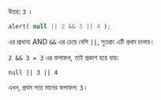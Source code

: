 উত্তর: `3` ।

```js run
alert( null || 2 && 3 || 4 );
```

এর প্রাধান্য AND `&&` এর চেয়ে বেশি `||`, সুতরাং এটি প্রথম চালায়।

`2 && 3 = 3` এর ফলাফল, তাই প্রকাশ হয়ে যায়:

```
null || 3 || 4
```

এখন, প্রথম সত্য মানের ফলাফল: `3`।

